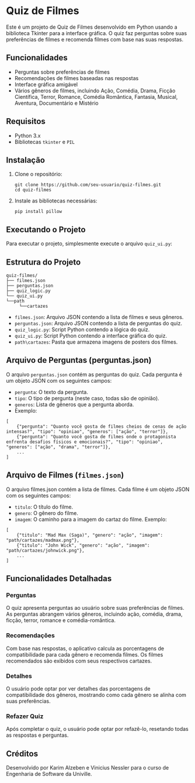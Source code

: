 # Quiz de Filmes

Este é um projeto de Quiz de Filmes desenvolvido em Python usando a biblioteca Tkinter para a interface gráfica. O quiz faz perguntas sobre suas preferências de filmes e recomenda filmes com base nas suas respostas.

## Funcionalidades

- Perguntas sobre preferências de filmes
- Recomendações de filmes baseadas nas respostas
- Interface gráfica amigável
- Vários gêneros de filmes, incluindo Ação, Comédia, Drama, Ficção Científica, Terror, Romance, Comédia Romântica, Fantasia, Musical, Aventura, Documentário e Mistério

## Requisitos

- Python 3.x
- Bibliotecas `tkinter` e `PIL`

## Instalação

1. Clone o repositório:
    ```
    git clone https://github.com/seu-usuario/quiz-filmes.git
    cd quiz-filmes
    ```

2. Instale as bibliotecas necessárias:
    ```
    pip install pillow
    ```
## Executando o Projeto
Para executar o projeto, simplesmente execute o arquivo `quiz_ui.py`:

## Estrutura do Projeto

```
quiz-filmes/
├── filmes.json
├── perguntas.json
├── quiz_logic.py
└── quiz_ui.py
└──path
     └──cartazes
```
- `filmes.json`: Arquivo JSON contendo a lista de filmes e seus gêneros.
- `perguntas.json`: Arquivo JSON contendo a lista de perguntas do quiz.
- `quiz_logic.py`: Script Python contendo a lógica do quiz.
- `quiz_ui.py`: Script Python contendo a interface gráfica do quiz.
- `path\cartazes`: Pasta que armazena imagens de posters dos filmes.

## Arquivo de Perguntas (perguntas.json)
O arquivo `perguntas.json` contém as perguntas do quiz. Cada pergunta é um objeto JSON com os seguintes campos:

- `pergunta`: O texto da pergunta.
- `tipo`: O tipo de pergunta (neste caso, todas são de opinião).
- `generos`: Lista de gêneros que a pergunta aborda.
- Exemplo:
```
[
    {"pergunta": "Quanto você gosta de filmes cheios de cenas de ação intensas?", "tipo": "opiniao", "generos": ["ação", "terror"]},
    {"pergunta": "Quanto você gosta de filmes onde o protagonista enfrenta desafios físicos e emocionais?", "tipo": "opiniao", "generos": ["ação", "drama", "terror"]},
    ...
]
```
## Arquivo de Filmes (`filmes.json`)
O arquivo filmes.json contém a lista de filmes. Cada filme é um objeto JSON com os seguintes campos:

- `titulo`: O título do filme.
- `genero`: O gênero do filme.
- `imagem`: O caminho para a imagem do cartaz do filme.
Exemplo:
```
[
    {"titulo": "Mad Max (Saga)", "genero": "ação", "imagem": "path/cartazes/madmax.png"},
    {"titulo": "John Wick", "genero": "ação", "imagem": "path/cartazes/johnwick.png"},
    ...
]
```
## Funcionalidades Detalhadas
### Perguntas
O quiz apresenta perguntas ao usuário sobre suas preferências de filmes. As perguntas abrangem vários gêneros, incluindo ação, comédia, drama, ficção, terror, romance e comédia-romântica.

### Recomendações
Com base nas respostas, o aplicativo calcula as porcentagens de compatibilidade para cada gênero e recomenda filmes. Os filmes recomendados são exibidos com seus respectivos cartazes.

### Detalhes
O usuário pode optar por ver detalhes das porcentagens de compatibilidade dos gêneros, mostrando como cada gênero se alinha com suas preferências.

### Refazer Quiz
Após completar o quiz, o usuário pode optar por refazê-lo, resetando todas as respostas e perguntas.

## Créditos
Desenvolvido por Karim Alzeben e Vinicius Nessler para o curso de Engenharia de Software da Univille.